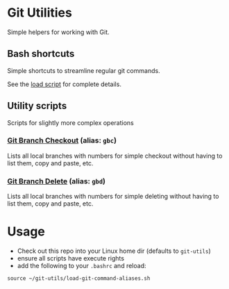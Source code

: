 # Git Utilities

Simple helpers for working with Git.

## Bash shortcuts
Simple shortcuts to streamline regular git commands.

See the [load script](load-git-command-aliases.sh) for complete details.

## Utility scripts
Scripts for slightly more complex operations

### [Git Branch Checkout](git-branch-checkout.sh) (alias: `gbc`)
Lists all local branches with numbers for simple checkout without having to list them, copy and paste, etc.

### [Git Branch Delete](git-branch-delete.sh) (alias: `gbd`)
Lists all local branches with numbers for simple deleting without having to list them, copy and paste, etc.

# Usage
* Check out this repo into your Linux home dir (defaults to `git-utils`)
* ensure all scripts have execute rights
* add the following to your `.bashrc` and reload:

```source ~/git-utils/load-git-command-aliases.sh```